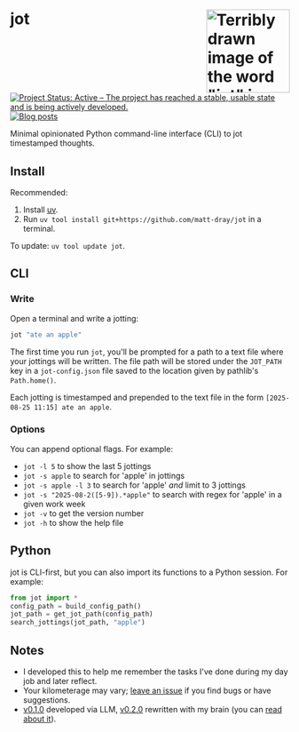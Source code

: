 # jot <a href="https://www.github.com/matt-dray/jot"><img src='https://www.rostrum.blog/posts/2025-08-30-jot-options/resources/jot.png' height='150px' align='right' alt='Terribly drawn image of the word "jot" in cursive with a pencil at the end of the letter "t". The dot of the letter "i" is a red love heart.'></a>

[![Project Status: Active – The project has reached a stable, usable state and is being actively developed.](https://www.repostatus.org/badges/latest/active.svg)](https://www.repostatus.org/#active)
[![Blog
posts](https://img.shields.io/badge/rostrum.blog-posts-008900?labelColor=000000&logo=data%3Aimage%2Fgif%3Bbase64%2CR0lGODlhEAAQAPEAAAAAABWCBAAAAAAAACH5BAlkAAIAIf8LTkVUU0NBUEUyLjADAQAAACwAAAAAEAAQAAAC55QkISIiEoQQQgghRBBCiCAIgiAIgiAIQiAIgSAIgiAIQiAIgRAEQiAQBAQCgUAQEAQEgYAgIAgIBAKBQBAQCAKBQEAgCAgEAoFAIAgEBAKBIBAQCAQCgUAgEAgCgUBAICAgICAgIBAgEBAgEBAgEBAgECAgICAgECAQIBAQIBAgECAgICAgICAgECAQECAQICAgICAgICAgEBAgEBAgEBAgICAgICAgECAQIBAQIBAgECAgICAgIBAgECAQECAQIBAgICAgIBAgIBAgEBAgECAgECAgICAgICAgECAgECAgQIAAAQIKAAAh%2BQQJZAACACwAAAAAEAAQAAAC55QkIiESIoQQQgghhAhCBCEIgiAIgiAIQiAIgSAIgiAIQiAIgRAEQiAQBAQCgUAQEAQEgYAgIAgIBAKBQBAQCAKBQEAgCAgEAoFAIAgEBAKBIBAQCAQCgUAgEAgCgUBAICAgICAgIBAgEBAgEBAgEBAgECAgICAgECAQIBAQIBAgECAgICAgICAgECAQECAQICAgICAgICAgEBAgEBAgEBAgICAgICAgECAQIBAQIBAgECAgICAgIBAgECAQECAQIBAgICAgIBAgIBAgEBAgECAgECAgICAgICAgECAgECAgQIAAAQIKAAA7)](https://www.rostrum.blog/index.html#category=jot)

Minimal opinionated Python command-line interface (CLI) to jot timestamped thoughts.

## Install

Recommended:

1. Install [uv](https://docs.astral.sh/uv/).
2. Run `uv tool install git+https://github.com/matt-dray/jot` in a terminal.

To update: `uv tool update jot`.

## CLI

### Write

Open a terminal and write a jotting:

```bash
jot "ate an apple"
```

The first time you run `jot`, you'll be prompted for a path to a text file where your jottings will be written. The file path will be stored under the `JOT_PATH` key in a `jot-config.json` file saved to the location given by pathlib's `Path.home()`.

Each jotting is timestamped and prepended to the text file in the form `[2025-08-25 11:15] ate an apple`.

### Options

You can append optional flags. For example:

* `jot -l 5` to show the last 5 jottings
* `jot -s apple` to search for 'apple' in jottings
* `jot -s apple -l 3` to search for 'apple' _and_ limit to 3 jottings
* `jot -s "2025-08-2([5-9]).*apple"` to search with regex for 'apple' in a given work week
* `jot -v` to get the version number
* `jot -h` to show the help file

## Python

jot is CLI-first, but you can also import its functions to a Python session. For example:

```python
from jot import *
config_path = build_config_path()
jot_path = get_jot_path(config_path)
search_jottings(jot_path, "apple")
```

## Notes

* I developed this to help me remember the tasks I've done during my day job and later reflect.
* Your kilometerage may vary; [leave an issue](https://github.com/matt-dray/jot/issues) if you find bugs or have suggestions.
* [v0.1.0](https://github.com/matt-dray/jot/releases/tag/v0.1.0) developed via LLM, [v0.2.0](https://github.com/matt-dray/jot/compare/v0.1.0...v0.2.0) rewritten with my brain (you can [read about it](https://www.rostrum.blog/posts/2025-08-25-jot/)).
